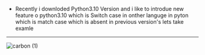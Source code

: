 - Recently i downloded Python3.10 Version 
and i like to introdue new feature o python3.10
which is Switch case in onther languge in pyton which is match case which is 
absent in previous version's
lets take examle 
----

![carbon (1)](https://user-images.githubusercontent.com/50815912/139486995-8b16a1f1-01f1-4e88-9e81-35ff42cc3d53.png)


